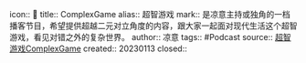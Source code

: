 icon:: 
title:: ComplexGame
alias:: 超智游戏
mark:: 是凉意主持或独角的一档播客节目，希望提供超越二元对立角度的内容，跟大家一起面对现代生活这个超智游戏，看见对错之外的复杂世界。
author:: 凉意
tags:: #Podcast 
source:: [超智游戏ComplexGame](https://pod.link/1535884558)
created:: 20230113
closed::
